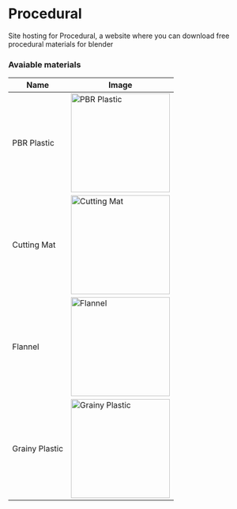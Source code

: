 # Procedural
Site hosting for Procedural, a website where you can download free procedural materials for blender

### Avaiable materials
| Name        | Image |
|-------------|-------|
| PBR Plastic | <img src="https://retrax57.github.io/Procedural/img/materials/pbrplastic.png" alt="PBR Plastic" width="200px"/> |
| Cutting Mat | <img src="https://retrax57.github.io/Procedural/img/materials/cuttingmat.png" alt="Cutting Mat" width="200px"/> |
| Flannel     | <img src="https://retrax57.github.io/Procedural/img/materials/flannel.png" alt="Flannel" width="200px"/> |
| Grainy Plastic     | <img src="https://retrax57.github.io/Procedural/img/materials/grainyplastic.png" alt="Grainy Plastic" width="200px"/> |
